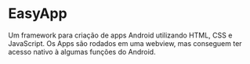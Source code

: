# EasyApp
Um framework para criação de apps Android utilizando HTML, CSS e JavaScript.
Os Apps são rodados em uma webview, mas conseguem ter acesso nativo à algumas funções do Android.
